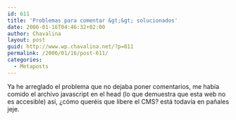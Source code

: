 ```yaml
---
id: 611
title: 'Problemas para comentar &gt;&gt; solucionados'
date: 2006-01-16T04:46:32+02:00
author: Chavalina
layout: post
guid: http://www.wp.chavalina.net/?p=611
permalink: /2006/01/16/post-611/
categories:
  - Metaposts
---
```

Ya he arreglado el problema que no dejaba poner comentarios, me había comido el archivo javascript en el head (lo que demuestra que esta web no es accesible) así, ¿cómo queréis que libere el CMS? está todavía en pañales jeje.